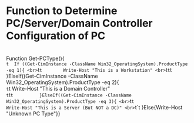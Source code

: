 # Function to Determine PC/Server/Domain Controller Configuration of PC

<br>Function Get-PCType(){
<br>`t	If ((Get-CimInstance -ClassName Win32_OperatingSystem).ProductType -eq 1){
<br>`t`t		Write-Host "This is a Workstation"
<br>`t`t`t			}ElseIf((Get-CimInstance -ClassName Win32_OperatingSystem).ProductType -eq 2){
<br>`t`t				Write-Host "This is a Domain Controller"
<br>`t`t`t			}ElseIf((Get-CimInstance -ClassName Win32_OperatingSystem).ProductType -eq 3){
<br>`t`t				Write-Host "This is a Server (But NOT a DC)"
<br>`t`t			}Else{Write-Host "Unknown PC Type"}}
